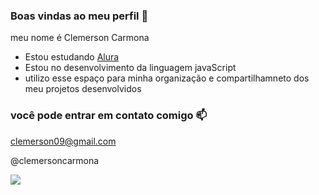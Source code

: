 ### Boas vindas ao meu perfil 💙

meu nome é Clemerson Carmona

- Estou estudando [Alura](https://www.alura.com.br)
- Estou no desenvolvimento da linguagem javaScript
- utilizo esse espaço para minha organização e compartilhamneto dos meu projetos desenvolvidos

 ### você pode entrar em contato comigo 📫

 clemerson09@gmail.com
 
 @clemersoncarmona

![](https://tenor.com/pt-BR/view/snarf-thundercats-sniff-cat-gif-11284345953754717135)
 
